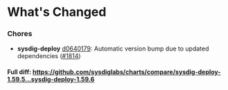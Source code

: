 # What's Changed

### Chores
- **sysdig-deploy** [d0640179](https://github.com/sysdiglabs/charts/commit/d064017929643db9941bc64b81b23e017745ffe6): Automatic version bump due to updated dependencies ([#1814](https://github.com/sysdiglabs/charts/issues/1814))
#### Full diff: https://github.com/sysdiglabs/charts/compare/sysdig-deploy-1.59.5...sysdig-deploy-1.59.6
